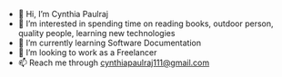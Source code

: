 - 👋 Hi, I’m Cynthia Paulraj
- 👀 I’m interested in spending time on reading books, outdoor person, quality people, learning new technologies
- 🌱 I’m currently learning Software Documentation
- 💞️ I’m looking to work as a Freelancer
- 📫 Reach me through cynthiapaulraj111@gmail.com

<!---
CynthiaPaulraj/CynthiaPaulraj is a ✨ special ✨ repository because its `README.md` (this file) appears on your GitHub profile.
You can click the Preview link to take a look at your changes.
--->
